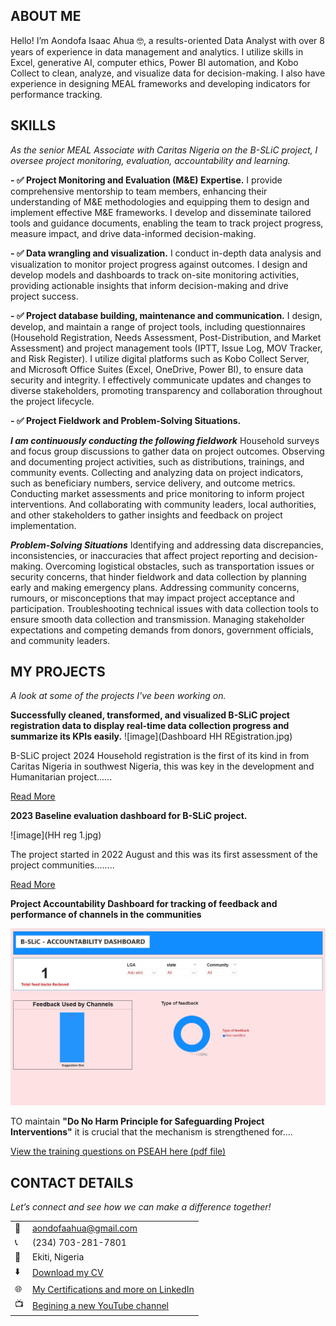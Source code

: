 <!--Section 1: Introduce yourself -->
## ABOUT ME

Hello! I’m Aondofa Isaac Ahua 🤓, a results-oriented Data Analyst with over 8 years of experience in data management and analytics. I utilize skills in Excel, generative AI, computer ethics, Power BI automation, and Kobo Collect to clean, analyze, and visualize data for decision-making. I also have experience in designing MEAL frameworks and developing indicators for performance tracking.


<!--Mention your top/relevant skills here - core and soft skills-->
## SKILLS

*As the senior MEAL Associate with Caritas Nigeria on the B-SLiC project, I oversee project monitoring, evaluation, accountability and learning.*

**- ✅ Project Monitoring and Evaluation (M&E) Expertise.**
I provide comprehensive mentorship to team members, enhancing their understanding of M&E methodologies and equipping them to design and implement effective M&E frameworks. I develop and disseminate tailored tools and guidance documents, enabling the team to track project progress, measure impact, and drive data-informed decision-making. 

**- ✅ Data wrangling and visualization.**
I conduct in-depth data analysis and visualization to monitor project progress against outcomes. I design and develop models and dashboards to track on-site monitoring activities, providing actionable insights that inform decision-making and drive project success. 

**- ✅ Project database building, maintenance and communication.**
I design, develop, and maintain a range of project tools, including questionnaires (Household Registration, Needs Assessment, Post-Distribution, and Market Assessment) and project management tools (IPTT, Issue Log, MOV Tracker, and Risk Register). I utilize digital platforms such as Kobo Collect Server, and Microsoft Office Suites (Excel, OneDrive, Power BI), to ensure data security and integrity. I effectively communicate updates and changes to diverse stakeholders, promoting transparency and collaboration throughout the project lifecycle.

**- ✅ Project Fieldwork and Problem-Solving Situations.**

**_I am continuously conducting the following fieldwork_**
Household surveys and focus group discussions to gather data on project outcomes. Observing and documenting project activities, such as distributions, trainings, and community events. Collecting and analyzing data on project indicators, such as beneficiary numbers, service delivery, and outcome metrics. Conducting market assessments and price monitoring to inform project interventions. And collaborating with community leaders, local authorities, and other stakeholders to gather insights and feedback on project implementation.

**_Problem-Solving Situations_**
Identifying and addressing data discrepancies, inconsistencies, or inaccuracies that affect project reporting and decision-making. Overcoming logistical obstacles, such as transportation issues or security concerns, that hinder fieldwork and data collection by planning early and making emergency plans. Addressing community concerns, rumours, or misconceptions that may impact project acceptance and participation. Troubleshooting technical issues with data collection tools to ensure smooth data collection and transmission. Managing stakeholder expectations and competing demands from donors, government officials, and community leaders.



<!--Section 2: List 3-4 key projects-->
## MY PROJECTS

*A look at some of the projects I've been working on.*

**Successfully cleaned, transformed, and visualized B-SLiC project registration data to display real-time data collection progress and summarize its KPIs easily.**
![image](Dashboard HH REgistration.jpg)

B-SLiC project 2024 Household registration is the first of its kind in from Caritas Nigeria in southwest Nigeria, this  was key in the development and Humanitarian project......


[Read More](https://ccfng1.sharepoint.com/:u:/s/EKITI_MEAL_TEAM/EYTt6ej9hIVLuNXZ4Mw94xQBiRr6XpRvpo2D7USUnBnocg?e=psQ2tD)

**2023 Baseline evaluation dashboard for B-SLiC project.**

![image](HH reg 1.jpg)

The project started in 2022 August and this was its first assessment of the project communities........ 

[Read More](https://ccfng1.sharepoint.com/:u:/s/EKITI_MEAL_TEAM/EbW9wsUMNHhJnw5nNsMmHQYBy73FaCTlPtIT-9xs2xkg1A?e=ksTjiU)

**Project Accountability Dashboard for tracking of feedback and performance of channels in the communities**

![image](Accountability.jpg)

TO maintain **"Do No Harm Principle for Safeguarding Project Interventions"** it is crucial that the mechanism is strengthened for.... 

<a href="PSEAH.pdf">View the training questions on PSEAH here (pdf file)</a>


## CONTACT DETAILS

*Let’s connect and see how we can make a difference together!*
<table>
  <tbody>
    <tr>
      <td>📧</td>
      <td><a href="mailto:aondofaahua@gmail.com">aondofaahua@gmail.com</a></td>
    </tr>
    <tr>
      <td>📞</td>
      <td>(234) 703-281-7801</td>
    </tr>
    <tr>
      <td>📍</td>
      <td>Ekiti, Nigeria</td>
    </tr>
    <tr>
      <td>⬇️</td>
      <td><a href="Ahua Isaac CV_08_12_2024.pdf">Download my CV</a></td>
    </tr>
    <tr>
      <td>🌐</td>
      <td><a href="https://linkedin.com/in/aija4real">My Certifications and more on LinkedIn</a></td>
    </tr>
    <tr>
      <td>📺</td>
      <td><a href="https://www.youtube.com/@aondofaisaacahua6456">Begining a new YouTube channel</a></td>
    </tr>
  </tbody>
</table>
